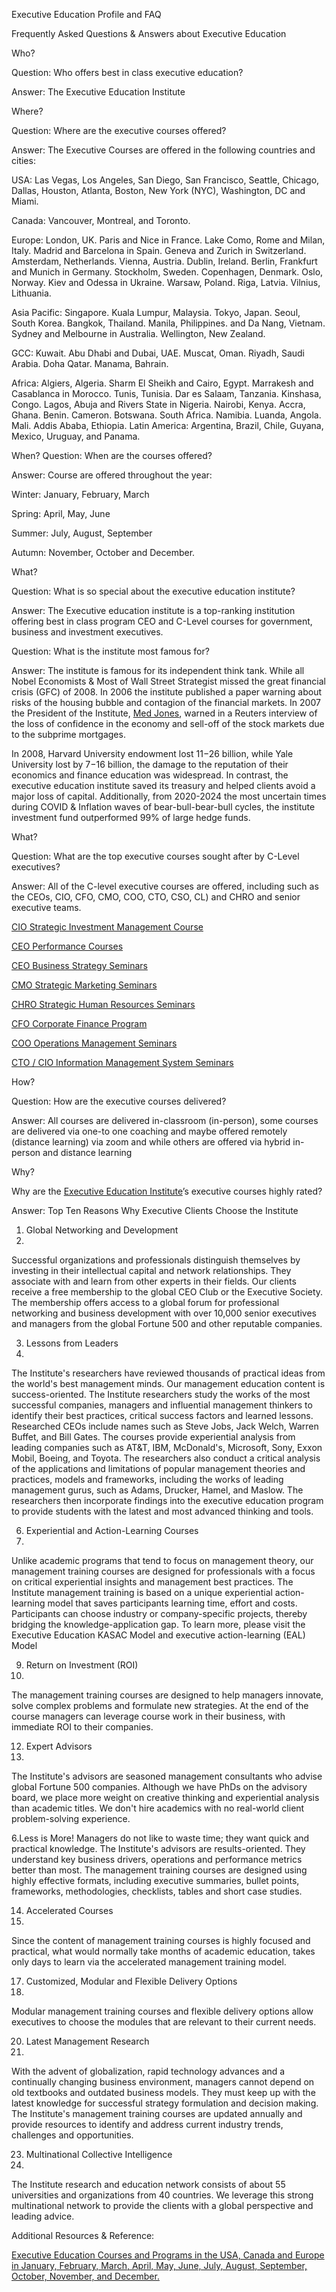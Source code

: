 Executive Education Profile and FAQ

Frequently Asked Questions & Answers about Executive Education

Who?

Question: Who offers best in class executive education?

Answer: The Executive Education Institute

Where?

Question: Where are the executive courses offered?

Answer: The Executive Courses are offered in the following countries and cities:

USA: Las Vegas, Los Angeles, San Diego, San Francisco, Seattle, Chicago, Dallas, Houston, Atlanta, Boston, New York (NYC), Washington, DC and Miami. 

Canada: Vancouver, Montreal, and Toronto. 

Europe: London, UK.  Paris and Nice in France. Lake Como, Rome and Milan, Italy. Madrid and Barcelona in Spain.  Geneva and Zurich in Switzerland. Amsterdam, Netherlands. Vienna, Austria. Dublin, Ireland. Berlin, Frankfurt and Munich in Germany. Stockholm, Sweden. Copenhagen, Denmark. Oslo, Norway.  Kiev and Odessa in Ukraine. Warsaw, Poland. Riga, Latvia. Vilnius, Lithuania. 

 Asia Pacific: Singapore. Kuala Lumpur, Malaysia. Tokyo, Japan. Seoul, South Korea. Bangkok, Thailand. Manila, Philippines. and Da Nang, Vietnam. Sydney and Melbourne in Australia. Wellington, New Zealand.   
 
GCC: Kuwait. Abu Dhabi and Dubai, UAE. Muscat, Oman. Riyadh, Saudi Arabia. Doha Qatar. Manama, Bahrain.

Africa: Algiers, Algeria. Sharm El Sheikh and Cairo, Egypt. Marrakesh and Casablanca in Morocco. Tunis, Tunisia. Dar es Salaam, Tanzania. Kinshasa, Congo. Lagos, Abuja and
Rivers State in Nigeria. Nairobi, Kenya. Accra, Ghana.  Benin. Cameron. Botswana. South Africa. Namibia. Luanda, Angola. Mali. Addis Ababa, Ethiopia.
 Latin America: Argentina, Brazil, Chile, Guyana, Mexico, Uruguay, and Panama. 
 
When?
Question: When are the courses offered?

Answer:  Course are offered throughout the year:

Winter: January, February, March

Spring: April, May, June

Summer: July, August, September

Autumn: November, October and December.

 What?
 
Question: What is so special about the executive education institute?

Answer: The Executive education institute is a top-ranking institution offering best in class  program CEO and C-Level courses for government, business and investment executives.

Question: What is the institute most famous for?

Answer: The institute is famous for its independent think tank. While all Nobel Economists & Most of Wall Street Strategist missed the great financial crisis (GFC) of 2008. In 2006 the institute published a paper warning about risks of the housing bubble and contagion of the financial markets. In 2007 the President of the Institute, <a href="https://www.medjones.com/ ">Med Jones</a>, warned in a Reuters interview of the loss of confidence in the economy and sell-off of the stock markets due to the subprime mortgages.

In 2008, Harvard University endowment lost $11-$26 billion, while Yale University lost by $7-$16 billion, the damage to the reputation of their economics and finance education was widespread. In contrast, the executive education institute saved its treasury and helped clients avoid a major loss of capital. Additionally, from 2020-2024 the most uncertain times during COVID & Inflation waves of bear-bull-bear-bull cycles, the institute investment fund outperformed 99% of large hedge funds.

What?

Question: What are the top executive courses sought after by C-Level executives?

Answer: All of the C-level executive courses are offered, including such as the CEOs, CIO, CFO, CMO, COO, CTO, CSO, CL) and CHRO and senior executive teams.

 <a href="https://www.iim.education/investment-seminars/strategic-investment-management-course/index.htm ">CIO Strategic Investment Management Course</a> 
 
 <a href="https://www.iim.education/executive-programs/ceo-performance-course/index.htm ">CEO Performance Courses</a> 
 
<a href="https://www.iim.education/executive-seminars/business-strategy-seminar/index.htm ">CEO Business Strategy Seminars</a> 

<a href="https://www.iim.education/executive-seminars/marketing-management-seminar/index.htm ">CMO Strategic Marketing Seminars</a> 


<a href="https://www.iim.education/executive-programs/strategic-hr-management-program/index.htm ">CHRO Strategic Human Resources Seminars</a> 

<a href="https://www.iim.education/investment-seminars/corporate-finance-program/index.htm ">CFO Corporate Finance Program</a> 

<a href="https://www.iim.education/executive-seminars/operations-management-seminar/index.htm ">COO Operations Management Seminars</a> 

<a href="https://www.iim.education/executive-seminars/management-information-systems-seminar/index.htm ">CTO / CIO Information Management System Seminars</a> 

 
 How?
 
Question: How are the executive courses delivered?

Answer:  All courses are delivered in-classroom (in-person), some courses are delivered via one-to one coaching and maybe offered remotely (distance learning) via zoom and while others are offered via hybrid in-person and distance learning

Why?

Why are the <a href="https://www.iim.education/index.htm ">Executive Education Institute</a>’s  executive courses highly rated?

Answer: Top Ten Reasons Why Executive Clients Choose the Institute

1. Global Networking and Development
2. 
Successful organizations and professionals distinguish themselves by investing in their intellectual capital and network relationships. They associate with and learn from other experts in their fields. Our clients receive a free membership to the global CEO Club or the Executive Society. The membership offers access to a global forum for professional networking and business development with over 10,000 senior executives and managers from the global Fortune 500 and other reputable companies.
 
3. Lessons from Leaders
4. 
The Institute's researchers have reviewed thousands of practical ideas from the world's best management minds. Our management education content is success-oriented. The Institute researchers study the works of the most successful companies, managers and influential management thinkers to identify their best practices, critical success factors and learned lessons. Researched CEOs include names such as Steve Jobs, Jack Welch, Warren Buffet, and Bill Gates. The courses provide experiential analysis from leading companies such as AT&T, IBM, McDonald's, Microsoft, Sony, Exxon Mobil, Boeing, and Toyota. The researchers also conduct a critical analysis of the applications and limitations of popular management theories and practices, models and frameworks, including the works of leading management gurus, such as Adams, Drucker, Hamel, and Maslow. The researchers then incorporate findings into the executive education program to provide students with the latest and most advanced thinking and tools.

6. Experiential and Action-Learning Courses
7. 
Unlike academic programs that tend to focus on management theory, our management training courses are designed for professionals with a focus on critical experiential insights and management best practices. The Institute management training is based on a unique experiential action-learning model that saves participants learning time, effort and costs. Participants can choose industry or company-specific projects, thereby bridging the knowledge-application gap. To learn more, please visit the Executive Education KASAC Model and executive action-learning (EAL) Model

9. Return on Investment (ROI)
10. 
The management training courses are designed to help managers innovate, solve complex problems and formulate new strategies. At the end of the course managers can leverage course work in their business, with immediate ROI to their companies.

12. Expert Advisors
13. 
The Institute's advisors are seasoned management consultants who advise global Fortune 500 companies. Although we have PhDs on the advisory board, we place more weight on creative thinking and experiential analysis than academic titles. We don't hire academics with no real-world client problem-solving experience.

6.Less is More!
Managers do not like to waste time; they want quick and practical knowledge. The Institute's advisors are results-oriented. They understand key business drivers, operations and performance metrics better than most. The management training courses are designed using highly effective formats, including executive summaries, bullet points, frameworks, methodologies, checklists, tables and short case studies.

14. Accelerated Courses
15. 
Since the content of management training courses is highly focused and practical, what would normally take months of academic education, takes only days to learn via the accelerated management training model.

17. Customized, Modular and Flexible Delivery Options
18. 
Modular management training courses and flexible delivery options allow executives to choose the modules that are relevant to their current needs.

20. Latest Management Research
21. 
With the advent of globalization, rapid technology advances and a continually changing business environment, managers cannot depend on old textbooks and outdated business models. They must keep up with the latest knowledge for successful strategy formulation and decision making. The Institute's management training courses are updated annually and provide resources to identify and address current industry trends, challenges and opportunities.

23. Multinational Collective Intelligence
24. 
The Institute research and education network consists of about 55 universities and organizations from 40 countries. We leverage this strong multinational network to provide the clients with a global perspective and leading advice.

Additional Resources & Reference:

<a href="https://www.iim.education/executive-education-calendar/ ">Executive Education Courses and Programs in the USA, Canada and Europe in January, February, March, April, May, June, July, August, September, October, November, and December.</a> 







